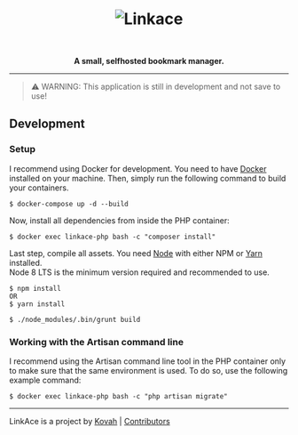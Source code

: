 <h1 align="center">
  <img src="https://i.imgur.com/wtCAJR0.png" title="Linkace">
</h1>

<p>&nbsp;</p>

<p align="center"><b>A small, selfhosted bookmark manager.</b></p>

---


> :warning: WARNING: This application is still in development and not save to use!


## Development

### Setup

I recommend using Docker for development. You need to have [Docker](https://www.docker.com/products/docker-desktop) 
installed on your machine. Then, simply run the following command to build your containers.

```
$ docker-compose up -d --build
```

Now, install all dependencies from inside the PHP container:

```
$ docker exec linkace-php bash -c "composer install"
```

Last step, compile all assets. You need [Node](https://nodejs.org/en/) with either NPM or [Yarn](https://yarnpkg.com) 
installed.  
Node 8 LTS is the minimum version required and recommended to use.

```
$ npm install
OR
$ yarn install

$ ./node_modules/.bin/grunt build
```

### Working with the Artisan command line

I recommend using the Artisan command line tool in the PHP container only to make sure that the same environment is 
used. To do so, use the following example command:

```
$ docker exec linkace-php bash -c "php artisan migrate"
```

---

LinkAce is a project by [Kovah](https://kovah.de) | [Contributors](https://github.com/Kovah/LinkAce/graphs/contributors)

